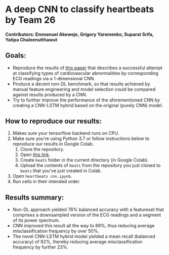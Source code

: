 # A deep CNN to classify heartbeats by Team 26
#### Contributors: Emmanuel Akeweje, Grigory Yaremenko, Suparat Srifa, Yatipa Chaleenutthawut

## Goals:
* Reproduce the results of [this paper](https://www.sciencedirect.com/science/article/pii/S0010482517302810?via%3Dihu) that describes a successful attempt at classifying types of cardiovascular abnormalities by corresponding ECG readings via a 1-dimensional CNN.
* Produce a decent non-DL benchmark, so that results achieved by manual feature engineering and model selection could be compared against results produced by a CNN.
* Try to further improve the performance of the aforementioned CNN by creating a CNN-LSTM hybrid based on the original (purely CNN) model.

## How to reproduce our results:
1. Makes sure your tensorflow backend runs on CPU.
2. Make sure you're using Python 3.7 or follow instructions below to reproduce our results in Google Colab.
    1. Clone the repository.
    2. Open [this link](https://colab.research.google.com/github/yaremenko8/heartbeats_cnn/blob/main/heartbeats%20cnn.ipynb).
    3. Create `beats` folder in the current directory (in Google Colab).
    4. Upload the contents of `beats` from the repository you just cloned to `beats` that you've just created in Colab.
3. Open `heartbeats cnn.ipynb`.
4. Run cells in their intended order.

## Results summary:
* Non-DL approach yielded 76% balanced accuracy with a featureset that comprises a downsampled version of the ECG readings and a segment of its power spectrum.
* CNN improved this result all the way to 89%, thus reducing average misclassification frequency by over 50%.
* The novel CNN-LSTM hybrid model yielded a mean recall (balanced accuracy) of 92%, thereby reducing average misclassification frequency by further 23%.
